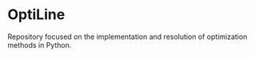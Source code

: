 # OptiLine
Repository focused on the implementation and resolution of optimization methods in Python.

